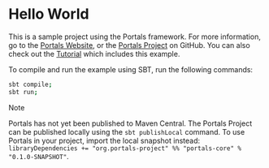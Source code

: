 # Hello World

This is a sample project using the Portals framework. For more information, go to the [Portals Website](https://portals-project.org/), or the [Portals Project](https://github.com/portals-project) on GitHub. You can also check out the [Tutorial](https://portals-project.org/tutorial) which includes this example.

To compile and run the example using SBT, run the following commands:

```bash
sbt compile;
sbt run;
```

> [!NOTE]
> Portals has not yet been published to Maven Central. The Portals Project can be published locally using the `sbt publishLocal` command. To use Portals in your project, import the local snapshot instead: `libraryDependencies += "org.portals-project" %% "portals-core" % "0.1.0-SNAPSHOT"`.
